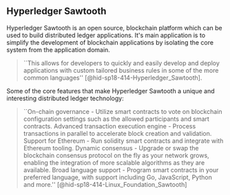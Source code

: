 Hyperledger Sawtooth
--------------------

Hyperledger Sawtooth is an open source, blockchain platform which can be
used to build distributed ledger applications. It's main application is
to simplify the development of blockchain applications by isolating the
core system from the application domain.

> ``This allows for developers to quickly and easily develop and
> deploy applications with custom tailored business rules in some of
> the more common languages'' [@hid-sp18-414-Hyperledger_Sawtooth].



Some of the core features that make Hyperledger Sawtooth a unique and
interesting distributed ledger technology:



> ``On-chain governance - Utilize smart contracts to vote on
> blockchain configuration settings such as the allowed participants
> and smart contracts. Advanced transaction execution engine - Process
> transactions in parallel to accelerate block creation and
> validation. Support for Ethereum - Run solidity smart contracts and
> integrate with Ethereum tooling. Dynamic consensus - Upgrade or swap
> the blockchain consensus protocol on the fly as your network grows,
> enabling the integration of more scalable algorithms as they are
> available. Broad language support - Program smart contracts in your
> preferred language, with support including Go, JavaScript, Python
> and more.'' [@hid-sp18-414-Linux_Foundation_Sawtooth]
